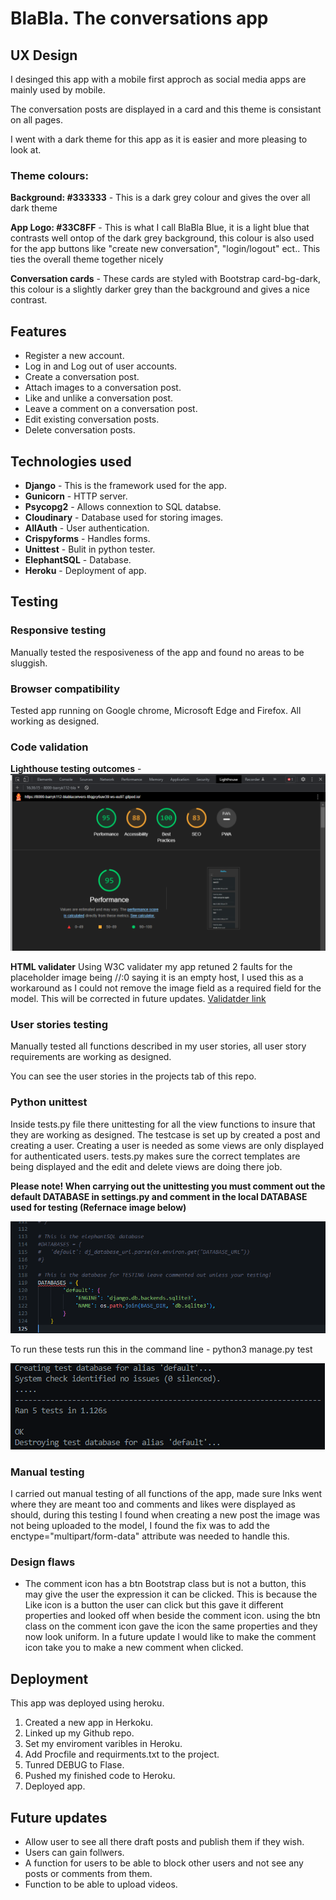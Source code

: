# BlaBla. The conversations app #

## **UX Design** ##
I desinged this app with a mobile first approch as social media apps are mainly used by mobile.

The conversation posts are displayed in a card and this theme is consistant on all pages.

I went with a dark theme for this app as it is easier and more pleasing to look at.

### **Theme colours:** ###
**Background: #333333** - This is a dark grey colour and gives the over all dark theme

**App Logo: #33C8FF** - This is what I call BlaBla Blue, it is a light blue that contrasts well ontop of the dark grey background, this colour is also used for the app buttons like "create new conversation", "login/logout" ect.. This ties the overall theme together nicely

**Conversation cards** - These cards are styled with Bootstrap card-bg-dark, this colour is a slightly darker grey than the background and gives a nice contrast.


## **Features** ##
* Register a new account.
* Log in and Log out of user accounts.
* Create a conversation post.
* Attach images to a conversation post.
* Like and unlike a conversation post.
* Leave a comment on a conversation post.
* Edit existing conversation posts.
* Delete conversation posts.


## **Technologies used** ##
* **Django** - This is the framework used for the app.
* **Gunicorn** - HTTP server.
* **Psycopg2** - Allows connextion to SQL databse.
* **Cloudinary** - Database used for storing images.
* **AllAuth** - User authentication.
* **Crispyforms** - Handles forms.
* **Unittest** - Bulit in python tester.
* **ElephantSQL** - Database.
* **Heroku** - Deployment of app.

## **Testing** ##
### **Responsive testing** ###
Manually tested the resposiveness of the app and found no areas to be sluggish.

### **Browser compatibility** ###
Tested app running on Google chrome, Microsoft Edge and Firefox. All working as designed.

### **Code validation** ###
**Lighthouse testing outcomes** -
![picture alt](/README_images/BlaBla_lighthouse_report.PNG "Lighthouse report")

**HTML validater**
Using W3C validater my app retuned 2 faults for the placeholder image being //:0 saying it is an empty host, I used this as a workaround as I could not remove the image field as a required field for the model. This will be corrected in future updates.
[Validatder link](https://validator.w3.org/nu/?doc=https%3A%2F%2Fblabla-baz.herokuapp.com%2F "HTML validater")


### **User stories testing** ###
Manually tested all functions described in my user stories, all user story requirements are working as designed.

You can see the user stories in the projects tab of this repo.

### **Python unittest** ###
Inside tests.py file there unittesting for all the view functions to insure that they are working as designed. The testcase is set up by created a post and creating a user. Creating a user is needed as some views are only displayed for authenticated users. tests.py makes sure the correct templates are being displayed and the edit and delete views are doing there job.

**Please note! When carrying out the unittesting you must comment out the default DATABASE in settings.py and comment in the local DATABASE used for testing (Refernace image below)**

![picture alt](/README_images/settings.py_testing_database.PNG "Testing Database")

To run these tests run this in the command line - python3 manage.py test

![picture alt](/README_images/unittest.PNG "Lighthouse report")

### **Manual testing** ###
I carried out manual testing of all functions of the app, made sure lnks went where they are meant too and comments and likes were displayed as should, during this testing I found when creating a new post the image was not being uploaded to the model, I found the fix was to add the enctype="multipart/form-data" attribute was needed to handle this.

### **Design flaws** ###
* The comment icon has a btn Bootstrap class but is not a button, this may give the user the expression it can be clicked. This is because the Like icon is a button the user can click but this gave it different properties and looked off when beside the comment icon. using the btn class on the comment icon gave the icon the same properties and they now look uniform. In a future update I would like to make the comment icon take you to make a new comment when clicked.

## **Deployment** ##
This app was deployed using heroku.
1. Created a new app in Herkoku.
2. Linked up my Github repo.
3. Set my enviroment varibles in Heroku.
4. Add Procfile and requirments.txt to the project.
5. Tunred DEBUG to Flase.
6. Pushed my finished code to Heroku.
7. Deployed app.


## **Future updates** ##
* Allow user to see all there draft posts and publish them if they wish.
* Users can gain follwers.
* A function for users to be able to block other users and not see any posts or comments from them.
* Function to be able to upload videos.